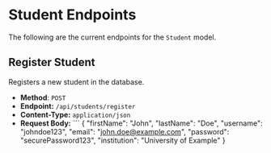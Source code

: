 # Student Endpoints

The following are the current endpoints for the `Student` model.

## Register Student

Registers a new student in the database.

- **Method**: `POST`
- **Endpoint:** `/api/students/register`
- **Content-Type:** `application/json`
- **Request Body:** ```
  {
    "firstName": "John",
    "lastName": "Doe",
    "username": "johndoe123",
    "email": "john.doe@example.com",
    "password": "securePassword123",
    "institution": "University of Example"
  }
  ```

